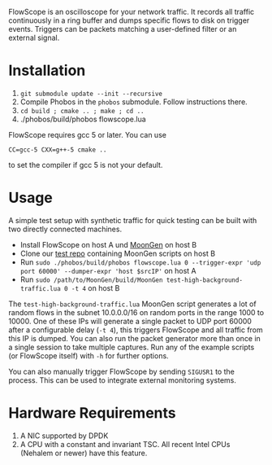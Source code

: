 FlowScope is an oscilloscope for your network traffic. It records all traffic continuously in a ring buffer and dumps specific flows to disk on trigger events.
Triggers can be packets matching a user-defined filter or an external signal.

Installation
============
1. `git submodule update --init --recursive`
2. Compile Phobos in the `phobos` submodule. Follow instructions there.
3. `cd build ; cmake .. ; make ; cd ..`
4. ./phobos/build/phobos flowscope.lua <params>

FlowScope requires gcc 5 or later. You can use

    CC=gcc-5 CXX=g++-5 cmake ..

to set the compiler if gcc 5 is not your default.

Usage
=====

A simple test setup with synthetic traffic for quick testing can be built with two directly connected machines.

* Install FlowScope on host A und [MoonGen](https://github.com/emmericp/MoonGen) on host B
* Clone our [test repo](https://github.com/emmericp/flowscope-tests) containing MoonGen scripts on host B
* Run `sudo ./phobos/build/phobos flowscope.lua 0 --trigger-expr 'udp port 60000' --dumper-expr 'host $srcIP'` on host A
* Run `sudo /path/to/MoonGen/build/MoonGen test-high-background-traffic.lua 0 -t 4` on host B

The `test-high-background-traffic.lua` MoonGen script generates a lot of random flows in the subnet 10.0.0.0/16 on random ports in the range 1000 to 10000.
One of these IPs will generate a single packet to UDP port 60000 after a configurable delay (`-t 4`), this triggers FlowScope and all traffic from this IP is dumped.
You can also run the packet generator more than once in a single session to take multiple captures.
Run any of the example scripts (or FlowScope itself) with `-h` for further options.

You can also manually trigger FlowScope by sending `SIGUSR1` to the process. This can be used to integrate external monitoring systems.


Hardware Requirements
=====================

1. A NIC supported by DPDK
2. A CPU with a constant and invariant TSC. All recent Intel CPUs (Nehalem or newer) have this feature.

